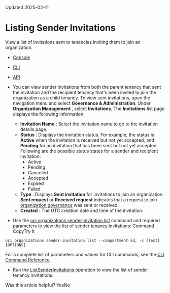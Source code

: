 Updated 2025-02-11
# Listing Sender Invitations
View a list of invitations sent to tenancies inviting them to join an organization.
  * [Console](https://docs.oracle.com/en-us/iaas/Content/General/organization/sender-invitation-list.htm)
  * [CLI](https://docs.oracle.com/en-us/iaas/Content/General/organization/sender-invitation-list.htm)
  * [API](https://docs.oracle.com/en-us/iaas/Content/General/organization/sender-invitation-list.htm)


  * You can view sender invitations from both the parent tenancy that sent the invitation and the recipient tenancy that's been invited to join the organization as a child tenancy.
To view sent invitations, open the navigation menu and select **Governance & Administration**. Under **Organization Management** , select **Invitations**.
The **Invitations** list page displays the following information:
    * **Invitation Name** : Select the invitation name to go to the invitation details page.
    * **Status** : Displays the invitation status. For example, the status is **Active** when the invitation is received but not yet accepted, and **Pending** for an invitation that has been sent but not yet accepted.
Following are the possible status states for a sender and recipient invitation:
      * Active
      * Pending
      * Canceled
      * Accepted
      * Expired
      * Failed
    * **Type** : Displays **Sent invitation** for invitations to join an organization. **Sent request** or **Received request** indicates that a request to join [organization governance](https://docs.oracle.com/en-us/iaas/Content/General/organization/add-governance.htm#add_governance "Use governance rules to configure and attach controls to tenancies in your organization. When a governance rule is attached to a tenancy, a corresponding resource is created and then locked in the target tenancy.") was sent or received.
    * **Created** : The UTC creation date and time of the invitation.
  * Use the [oci organizations sender-invitation list](https://docs.oracle.com/iaas/tools/oci-cli/latest/oci_cli_docs/cmdref/organizations/sender-invitation/list.html) command and required parameters to view the list of sender tenancy invitations:
Command
CopyTry It
```
oci organizations sender-invitation list --compartment-id, -c [text] [OPTIONS]
```

For a complete list of parameters and values for CLI commands, see the [CLI Command Reference](https://docs.oracle.com/iaas/tools/oci-cli/latest).
  * Run the [ListSenderInvitations](https://docs.oracle.com/iaas/api/#/en/organizations/latest/SenderInvitation/ListSenderInvitations) operation to view the list of sender tenancy invitations.


Was this article helpful?
YesNo

